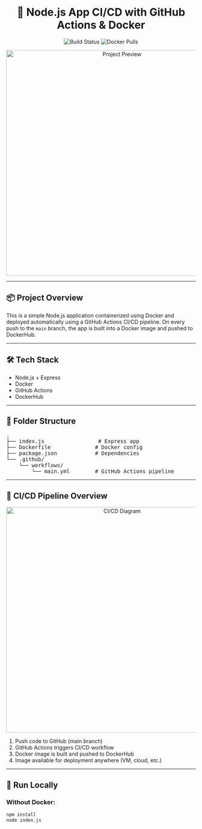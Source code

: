 <h1 align="center">🚀 Node.js App CI/CD with GitHub Actions & Docker</h1>

<p align="center">
  <img src="https://img.shields.io/github/workflow/status/yourusername/yourrepo/CI/CD%20Pipeline?label=CI%2FCD&logo=githubactions&style=for-the-badge" alt="Build Status"/>
  <img src="https://img.shields.io/docker/pulls/yourusername/my-node-app?style=for-the-badge&logo=docker" alt="Docker Pulls"/>
</p>

<p align="center">
  <img src="https://user-images.githubusercontent.com/your-image-id/project-preview.gif" alt="Project Preview" width="600"/>
</p>

<hr>

<h2>📦 Project Overview</h2>

<p>This is a simple Node.js application containerized using Docker and deployed automatically using a GitHub Actions CI/CD pipeline. On every push to the <code>main</code> branch, the app is built into a Docker image and pushed to DockerHub.</p>

---

<h2>🛠️ Tech Stack</h2>

<ul>
  <li>Node.js + Express</li>
  <li>Docker</li>
  <li>GitHub Actions</li>
  <li>DockerHub</li>
</ul>

---

<h2>📁 Folder Structure</h2>

<pre>
.
├── index.js                 # Express app
├── Dockerfile              # Docker config
├── package.json            # Dependencies
└── .github/
    └── workflows/
        └── main.yml        # GitHub Actions pipeline
</pre>

---

<h2>📸 CI/CD Pipeline Overview</h2>

<p align="center">
  <img src="https://user-images.githubusercontent.com/your-image-id/cicd-pipeline-diagram.png" alt="CI/CD Diagram" width="600"/>
</p>

<ol>
  <li>Push code to GitHub (main branch)</li>
  <li>GitHub Actions triggers CI/CD workflow</li>
  <li>Docker image is built and pushed to DockerHub</li>
  <li>Image available for deployment anywhere (VM, cloud, etc.)</li>
</ol>

---

<h2>🚀 Run Locally</h2>

<h3>Without Docker:</h3>

```bash
npm install
node index.js

